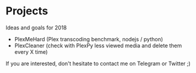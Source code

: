 # Projects
Ideas and goals for 2018

- PlexMeHard (Plex transcoding benchmark, nodejs / python)
- PlexCleaner (check with PlexPy less viewed media and delete them every X time)

If you are interested, don't hesitate to contact me on Telegram or Twitter ;)
